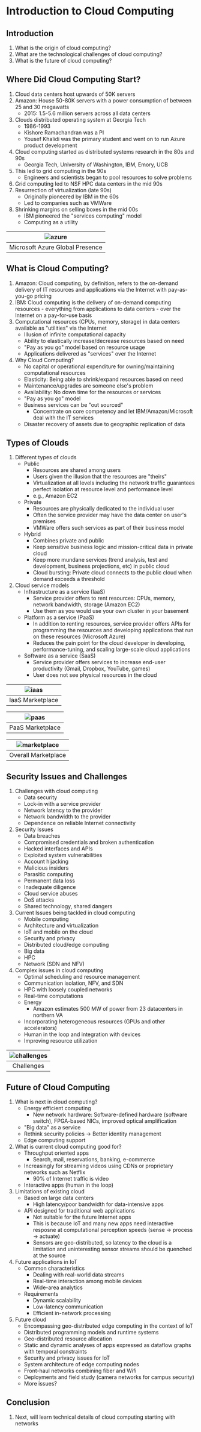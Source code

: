 # Introduction to Cloud Computing

## Introduction

1. What is the origin of cloud computing?
2. What are the technological challenges of cloud computing?
3. What is the future of cloud computing?

## Where Did Cloud Computing Start?

1. Cloud data centers host upwards of 50K servers
2. Amazon: House 50-80K servers with a power consumption of between 25 and 30
megawatts
    * 2015: 1.5-5.6 million servers across all data centers
3. Clouds distributed operating system at Georgia Tech
    * 1986-1993
    * Kishore Ramachandran was a PI
    * Yousef Khalidi was the primary student and went on to run Azure product
    development
4. Cloud computing started as distributed systems research in the 80s and 90s
    * Georgia Tech, University of Washington, IBM, Emory, UCB
5. This led to grid computing in the 90s
    * Engineers and scientists began to pool resources to solve problems
6. Grid computing led to NSF HPC data centers in the mid 90s
7. Resurrection of virtualization (late 90s)
    * Originally pioneered by IBM in the 60s
    * Led to companies such as VMWare
8. Shrinking margins on selling boxes in the mid 00s
    * IBM pioneered the "services computing" model
    * Computing as a utility

| ![azure](images/introduction_azure_presence.png) |
|:--:|
| Microsoft Azure Global Presence |

## What is Cloud Computing?

1. Amazon: Cloud computing, by definition, refers to the on-demand delivery of
IT resources and applications via the Internet with pay-as-you-go pricing
2. IBM: Cloud computing is the delivery of on-demand computing resources -
everything from applications to data centers - over the Internet on a pay-for-use
basis
3. Computational resources (CPUs, memory, storage) in data centers available as
"utilities" via the Internet
    * Illusion of infinite computational capacity
    * Ability to elastically increase/decrease resources based on need
    * "Pay as you go" model based on resource usage
    * Applications delivered as "services" over the Internet
4. Why Cloud Computing?
    * No capital or operational expenditure for owning/maintaining computational
    resources
    * Elasticity: Being able to shrink/expand resources based on need
    * Maintenance/upgrades are someone else's problem
    * Availability: No down time for the resources or services
    * "Pay as you go" model
    * Business services can be "out sourced"
        - Concentrate on core competency and let IBM/Amazon/Microsoft deal with
        the IT services
    * Disaster recovery of assets due to geographic replication of data

## Types of Clouds

1. Different types of clouds
    * Public
        - Resources are shared among users
        - Users given the illusion that the resources are "theirs"
        - Virtualization at all levels including the network traffic guarantees
        perfect isolation at resource level and performance level
        - e.g., Amazon EC2
    * Private
        - Resources are physically dedicated to the individual user
        - Often the service provider may have the data center on user's premises
        - VMWare offers such services as part of their business model
    * Hybrid
        - Combines private and public
        - Keep sensitive business logic and mission-critical data in private cloud
        - Keep more mundane services (trend analysis, test and development, business
        projections, etc) in public cloud
        - Cloud bursting: Private cloud connects to the public cloud when demand
        exceeds a threshold
2. Cloud service models
    * Infrastructure as a service (IaaS)
        - Service provider offers to rent resources: CPUs, memory, network
        bandwidth, storage (Amazon EC2)
        - Use them as you would use your own cluster in your basement
    * Platform as a service (PaaS)
        - In addition to renting resources, service provider offers APIs for
        programming the resources and developing applications that run on these
        resources (Microsoft Azure)
        - Reduces the pain point for the cloud developer in developing,
        performance-tuning, and scaling large-scale cloud applications
    * Software as a service (SaaS)
        - Service provider offers services to increase end-user productivity
        (Gmail, Dropbox, YouTube, games)
        - User does not see physical resources in the cloud

| ![iaas](images/introduction_iaas_marketplace.png) |
|:--:|
| IaaS Marketplace |

| ![paas](images/introduction_paas_marketplace.png) |
|:--:|
| PaaS Marketplace |

| ![marketplace](images/introduction_marketplace.png) |
|:--:|
| Overall Marketplace |

## Security Issues and Challenges

1. Challenges with cloud computing
    * Data security
    * Lock-in with a service provider
    * Network latency to the provider
    * Network bandwidth to the provider
    * Dependence on reliable Internet connectivity
2. Security Issues
    * Data breaches
    * Compromised credentials and broken authentication
    * Hacked interfaces and APIs
    * Exploited system vulnerabilities
    * Account hijacking
    * Malicious insiders
    * Parasitic computing
    * Permanent data loss
    * Inadequate diligence
    * Cloud service abuses
    * DoS attacks
    * Shared technology, shared dangers
3. Current Issues being tackled in cloud computing
    * Mobile computing
    * Architecture and virtualization
    * IoT and mobile on the cloud
    * Security and privacy
    * Distributed cloud/edge computing
    * Big data
    * HPC
    * Network (SDN and NFV)
4. Complex issues in cloud computing
    * Optimal scheduling and resource management
    * Communication isolation, NFV, and SDN
    * HPC with loosely coupled networks
    * Real-time computations
    * Energy
        - Amazon estimates 500 MW of power from 23 datacenters in northern VA
    * Incorporating heterogeneous resources (GPUs and other accelerators)
    * Human in the loop and integration with devices
    * Improving resource utilization

| ![challenges](images/introduction_challenges.png) |
|:--:|
| Challenges |

## Future of Cloud Computing

1. What is next in cloud computing?
    * Energy efficient computing
        - New network hardware: Software-defined hardware (software switch),
        FPGA-based NICs, improved optical amplification
    * "Big data" as a service
    * Rethink security policies -> Better identity management
    * Edge computing support
2. What is current cloud computing good for?
    * Throughput oriented apps
        - Search, mail, reservations, banking, e-commerce
    * Increasingly for streaming videos using CDNs or proprietary networks such
    as Netflix
        - 90% of Internet traffic is video
    * Interactive apps (human in the loop)
3. Limitations of existing cloud
    * Based on large data centers
        - High latency/poor bandwidth for data-intensive apps
    * API designed for traditional web applications
        - Not suitable for the future Internet apps
        - This is because IoT and many new apps need interactive resposne at
        computational perception speeds (sense -> process -> actuate)
        - Sensors are geo-distributed, so latency to the cloud is a limitation
        and uninteresting sensor streams should be quenched at the source
4. Future applications in IoT
    * Common characteristics
        - Dealing with real-world data streams
        - Real-time interaction among mobile devices
        - Wide-area analytics
    * Requirements
        - Dynamic scalability
        - Low-latency communication
        - Efficient in-network processing
5. Future cloud
    * Encompassing geo-distributed edge computing in the context of IoT
    * Distributed programming models and runtime systems
    * Geo-distributed resource allocation
    * Static and dynamic analyses of apps expressed as dataflow graphs with
    temporal constraints
    * Security and privacy issues for IoT
    * System architecture of edge computing nodes
    * Front-haul networks combining fiber and Wifi
    * Deployments and field study (camera networks for campus security)
    * More issues?

## Conclusion

1. Next, will learn technical details of cloud computing starting with networks
